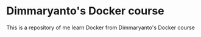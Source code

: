 # Dimmaryanto's Docker course 

This is a repository of me learn Docker from Dimmaryanto's Docker course  


